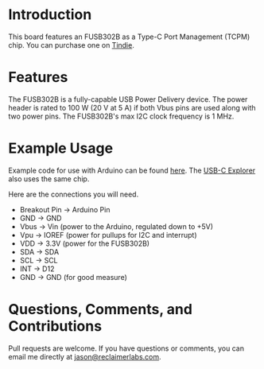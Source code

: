 # Introduction

This board features an FUSB302B as a Type-C Port Management (TCPM) chip. You can purchase one on [Tindie](https://www.tindie.com/products/ReclaimerLabs/usb-type-c-power-delivery-phy-breakout-board/). 

# Features

The FUSB302B is a fully-capable USB Power Delivery device. The power header is rated to 100 W (20 V at 5 A) if both Vbus pins are used along with two power pins. The FUSB302B's max I2C clock frequency is 1 MHz. 

# Example Usage

Example code for use with Arduino can be found [here](https://github.com/graycatlabs/usb-c-arduino/tree/master/usb-c-demo). The [USB-C Explorer](https://github.com/ReclaimerLabs/USB-C-Explorer/tree/master/firmware/USB-C%20Explorer) also uses the same chip. 

Here are the connections you will need. 

* Breakout Pin -> Arduino Pin
* GND -> GND
* Vbus -> Vin (power to the Arduino, regulated down to +5V)
* Vpu -> IOREF (power for pullups for I2C and interrupt)
* VDD -> 3.3V (power for the FUSB302B)
* SDA -> SDA
* SCL -> SCL
* INT -> D12
* GND -> GND (for good measure)

# Questions, Comments, and Contributions

Pull requests are welcome. If you have questions or comments, you can email me directly at jason@reclaimerlabs.com. 
